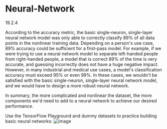 # Neural-Network
19.2.4

According to the accuracy metric, the basic single-neuron, single-layer neural network model was only able to correctly classify 89% of all data points in the nonlinear training data. Depending on a person's use case, 89% accuracy could be sufficient for a first-pass model. For example, if we were trying to use a neural network model to separate left-handed people from right-handed people, a model that is correct 89% of the time is very accurate, and guessing incorrectly does not have a huge negative impact.
However, in many industrial and medical use cases, a model's classification accuracy must exceed 95% or even 99%. In these cases, we wouldn't be satisfied with the basic single-neuron, single-layer neural network model, and we would have to design a more robust neural network. 

In summary, the more complicated and nonlinear the dataset, the more components we'd need to add to a neural network to achieve our desired performance.

Use the TensorFlow Playground and dummy datasets to practice building basic neural networks:
![image](https://user-images.githubusercontent.com/82733723/132793775-304ed83e-9efe-4be8-af3a-30116822070b.png)
